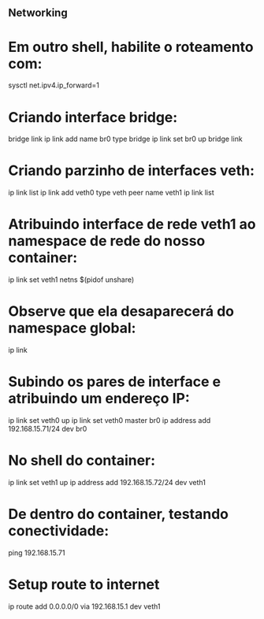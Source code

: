 ## Networking
# Em outro shell, habilite o roteamento com:
sysctl net.ipv4.ip_forward=1
# Criando interface bridge:
bridge link
ip link add name br0 type bridge
ip link set br0 up
bridge link
# Criando parzinho de interfaces veth:
ip link list
ip link add veth0 type veth peer name veth1
ip link list
# Atribuindo interface de rede veth1 ao namespace de rede do nosso container:
ip link set veth1 netns $(pidof unshare)
# Observe que ela desaparecerá do namespace global:
ip link
# Subindo os pares de interface e atribuindo um endereço IP:
ip link set veth0 up
ip link set veth0 master br0
ip address add 192.168.15.71/24 dev br0
# No shell do container:
ip link set veth1 up
ip address add 192.168.15.72/24 dev veth1
# De dentro do container, testando conectividade:
ping 192.168.15.71
# Setup route to internet
ip route add 0.0.0.0/0 via 192.168.15.1 dev veth1
